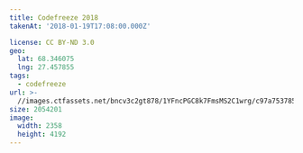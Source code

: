 ```yaml
---
title: Codefreeze 2018
takenAt: '2018-01-19T17:08:00.000Z'

license: CC BY-ND 3.0
geo:
  lat: 68.346075
  lng: 27.457855
tags:
  - codefreeze
url: >-
  //images.ctfassets.net/bncv3c2gt878/1YFncPGC8k7FmsMS2C1wrg/c97a7537854285b3edf305622586acd1/codefreeze-2018_38902656415_o
size: 2054201
image:
  width: 2358
  height: 4192
---
```

